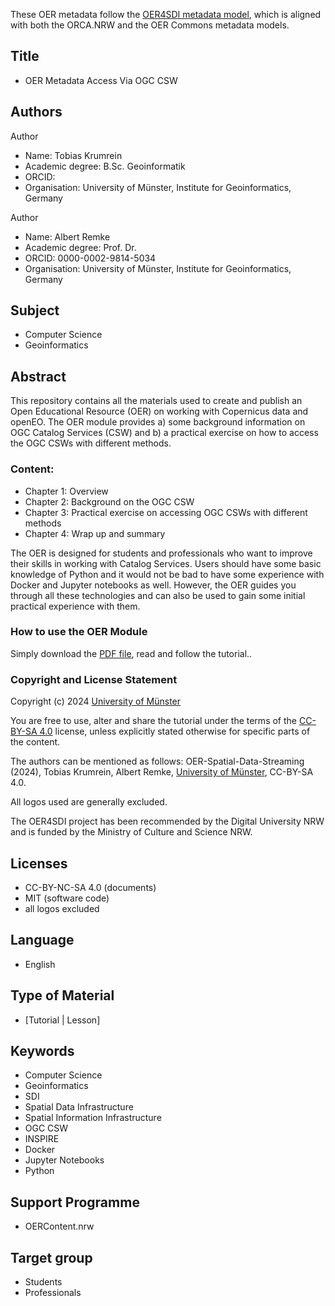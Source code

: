These OER metadata follow the [OER4SDI metadata model](https://github.com/oer4sdi/Metadata-Model), which is aligned with both the ORCA.NRW and the OER Commons metadata models.

## Title
* OER Metadata Access Via OGC CSW

## Authors

Author
* Name: Tobias Krumrein
* Academic degree: B.Sc. Geoinformatik
* ORCID: 
* Organisation: University of Münster, Institute for Geoinformatics, Germany

Author
* Name: Albert Remke
* Academic degree: Prof. Dr.
* ORCID: 0000-0002-9814-5034
* Organisation: University of Münster, Institute for Geoinformatics, Germany

## Subject
* Computer Science
* Geoinformatics

## Abstract

This repository contains all the materials used to create and publish an Open Educational Resource (OER) on working with Copernicus data and openEO. The OER module provides a) some background information on OGC Catalog Services (CSW) and b) a practical exercise on how to access the OGC CSWs with different methods. 

### Content:
* Chapter 1: Overview
* Chapter 2: Background on the OGC CSW
* Chapter 3: Practical exercise on accessing OGC CSWs with different methods
* Chapter 4: Wrap up and summary

The OER is designed for students and professionals who want to improve their skills in working with Catalog Services. Users should have some basic knowledge of Python and it would not be bad to have some experience with Docker and Jupyter notebooks as well. However, the OER guides you through all these technologies and can also be used to gain some initial practical experience with them. 

### How to use the OER Module

Simply download the [PDF file](/Storyboard_OER-MetadataAccessVia-OGC-CSW.pdf), read and follow the tutorial..

### Copyright and License Statement

Copyright (c) 2024 [University of Münster](https://www.uni-muenster.de/en/)

You are free to use, alter and share the tutorial under the terms of the [CC-BY-SA 4.0](https://creativecommons.org/licenses/by-sa/4.0/legalcode) license, unless explicitly stated otherwise for specific parts of the content. 

The authors can be mentioned as follows: OER-Spatial-Data-Streaming (2024), Tobias Krumrein, Albert Remke, [University of Münster](www.uni-muenster.de), CC-BY-SA 4.0. 

All logos used are generally excluded.

The OER4SDI project has been recommended by the Digital University NRW and is funded by the Ministry of Culture and Science NRW.

## Licenses

* CC-BY-NC-SA 4.0 (documents)
* MIT (software code)
* all logos excluded

## Language

* English

## Type of Material

* [Tutorial | Lesson]

## Keywords

* Computer Science
* Geoinformatics
* SDI
* Spatial Data Infrastructure
* Spatial Information Infrastructure
* OGC CSW
* INSPIRE
* Docker
* Jupyter Notebooks
* Python

## Support Programme
* OERContent.nrw

## Target group
* Students
* Professionals 
